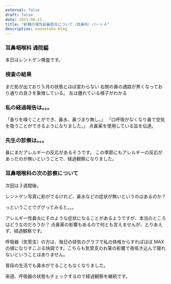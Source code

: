 ```yaml
---
external: false
draft: false
date: 2015-08-11
title: "新種の慢性副鼻腔炎について（耳鼻科）パート４"
description: nuovotaka blog
---
```


### 耳鼻咽喉科 通院編

本日はレントゲン検査です。

### 検査の結果

まだ影が出ており５月の状態とほぼ変わらない
右側の鼻の通路が黒くなっており通りの良さを象徴している。
左は腫れている様子がわかる

### 私の経過報告は。。。

「香りを嗅ぐことができ、鼻水、鼻づまり無し。」
「口呼吸がなくなり鼻で空気を吸うことができるようになりました。」
点鼻薬を使用している旨を伝達。

### 先生の診察は。。。

鼻にまだアレルギーの反応があるそうです。
この季節にもアレルギーの反応があったのが無いということで、経過観察になりました。

### 耳鼻咽喉科の次の診察について

次回は３週間後。

レントゲン写真に影がでるけれど、鼻水などの症状が無いというのはあるのか？

っということでググってみると。。。

アレルギー性鼻炎にそのような症状になることがあるようですが、本当のところはどうなのだろうか？
点鼻薬の影響もあるので何とも言えませんが、とりあえず、経過観察です。

呼吸器（気管支）の方は、毎日の排気のグラフで私の体格からすればほぼ MAX の値になりすこぶる快調です。こちらも気管支のお薬の影響で夜咳き込んで寝れないということはありません。

普段の生活でも鼻水がでることもなくなりました。

来週、呼吸器の状態もチェックするので経過観察を継続です。
